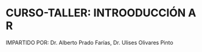 # CURSO-TALLER: INTROODUCCIÓN A R

IMPARTIDO POR: 
Dr. Alberto Prado Farías, 
Dr. Ulises Olivares Pinto



